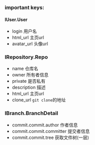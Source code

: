 ### important keys:
#### IUser.User  
- login 用户名  
- html_url 主页url
- avatar_url 头像url  

### IRepository.Repo  
- name 仓库名  
- owner 所有者信息
- private 是否私有  
- description  描述
- html_url 主页url  
- clone_url `git clone`的地址  

### IBranch.BranchDetail
- commit.commit.author 作者信息  
- commit.commit.committer 提交者信息  
- commit.commit.tree 获取文件树(一层)  